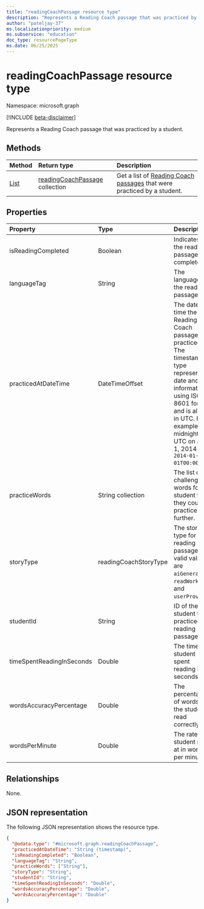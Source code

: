 ```yaml
---
title: "readingCoachPassage resource type"
description: "Represents a Reading Coach passage that was practiced by a student."
author: "pateljay-37"
ms.localizationpriority: medium
ms.subservice: "education"
doc_type: resourcePageType
ms.date: 06/25/2025
---
```


# readingCoachPassage resource type

Namespace: microsoft.graph

[!INCLUDE [beta-disclaimer](../../includes/beta-disclaimer.md)]

Represents a Reading Coach passage that was practiced by a student.

## Methods
|Method|Return type|Description|
|:---|:---|:---|
|[List](../api/reportsroot-list-readingcoachpassages.md)|[readingCoachPassage](../resources/readingcoachpassage.md) collection|Get a list of [Reading Coach passages](../resources/readingcoachpassage.md) that were practiced by a student.|

## Properties
|Property|Type|Description|
|:---|:---|:---|
|isReadingCompleted|Boolean|Indicates if the reading passage was completed.|
|languageTag|String|The language of the reading passage.|
|practicedAtDateTime|DateTimeOffset|The date and time the Reading Coach passage was practiced. The timestamp type represents date and time information using ISO 8601 format and is always in UTC. For example, midnight UTC on Jan 1, 2014 is `2014-01-01T00:00:00Z`.|
|practiceWords|String collection|The list of challenging words for the student that they could practice further.|
|storyType|readingCoachStoryType|The story type for the reading passage. The valid values are `aiGenerated`, `readWorks`, and `userProvided`.|
|studentId|String|ID of the student that practiced the reading passage.|
|timeSpentReadingInSeconds|Double|The time the student spent reading in seconds.|
|wordsAccuracyPercentage|Double|The percentage of words that the student read correctly.|
|wordsPerMinute|Double|The rate the student read at in words per minute.|

## Relationships
None.

## JSON representation
The following JSON representation shows the resource type.
<!-- {
  "blockType": "resource",
  "keyProperty": "id",
  "@odata.type": "microsoft.graph.readingCoachPassage",
  "baseType": "microsoft.graph.entity",
  "openType": false
}
-->
``` json
{
  "@odata.type": "#microsoft.graph.readingCoachPassage",
  "practicedAtDateTime": "String (timestamp)",
  "isReadingCompleted": "Boolean",
  "languageTag": "String",
  "practiceWords": ["String"],
  "storyType": "String",
  "studentId": "String",
  "timeSpentReadingInSeconds": "Double",
  "wordsAccuracyPercentage": "Double",
  "wordsAccuracyPercentage": "Double"
}
```
